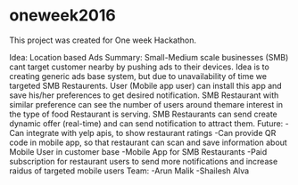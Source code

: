 # oneweek2016
This project was created for One week Hackathon. 

Idea: Location based Ads 
Summary: 
        Small-Medium scale businesses (SMB) cant target customer nearby by pushing ads to their devices. Idea is to creating generic ads base system, but due to unavailability of time we targeted SMB Restaurents. 
        User (Mobile app user) can install this app and save his/her preferences to get desired notification. SMB Restaurant with similar preference can see the number of users around themare interest in the type of food Restaurant is serving.
        SMB Restaurants can send create dynamic offer (real-time) and can send notification to attract them.
Future: 
        -Can integrate with yelp apis, to show restaurant ratings
        -Can provide QR code in mobile app, so that restaurant can scan and save information about Mobile User in customer base
        -Mobile App for SMB Restaurants 
        -Paid subscription for restaurant users to send more notifications and increase raidus of targeted mobile users
Team: 
    -Arun Malik
    -Shailesh Alva
